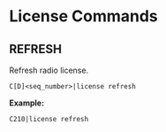 # License Commands

## REFRESH

Refresh radio license.

```
C[D]<seq_number>|license refresh
```

**Example:**
```
C210|license refresh
```